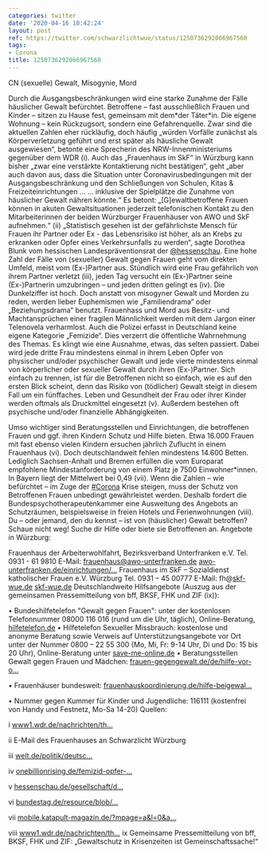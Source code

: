```yaml
---
categories: twitter
date: '2020-04-16 10:42:24'
layout: post
ref: https://twitter.com/schwarzlichtwue/status/1250736292066967560
tags:
- Corona
title: 1250736292066967560
---
```

CN (sexuelle) Gewalt, Misogynie, Mord



Durch die Ausgangsbeschränkungen wird eine starke Zunahme der Fälle häuslicher Gewalt befürchtet. Betroffene – fast ausschließlich Frauen und Kinder – sitzen zu Hause fest, gemeinsam mit dem\*der Täter\*in. 
Die eigene Wohnung – kein Rückzugsort, sondern eine Gefahrenquelle. 
Zwar sind die aktuellen Zahlen eher rückläufig, doch häufig „würden Vorfälle zunächst als Körperverletzung geführt und erst später als häusliche Gewalt ausgewiesen“, betonte eine Sprecherin des NRW-Innenministeriums gegenüber dem WDR (i). 
Auch das „Frauenhaus im SkF“ in Würzburg kann bisher „zwar eine verstärkte Kontaktierung nicht bestätigen“, geht „aber auch davon aus, dass die Situation unter Coronavirusbedingungen mit der Ausgangsbeschränkung und den Schließungen von Schulen, Kitas &amp; Freizeiteinrichtungen … 
… inklusive der Spielplätze die Zunahme von häuslicher Gewalt nähren könnte.“ Es betont: „[G]ewaltbetroffene Frauen können in akuten Gewaltsituationen jederzeit telefonischen Kontakt zu den Mitarbeiterinnen der beiden Würzburger Frauenhäuser von AWO und SkF aufnehmen.“ (ii) 
„Statistisch gesehen ist der gefährlichste Mensch für Frauen ihr Partner oder Ex - das Lebensrisiko ist höher, als an Krebs zu erkranken oder Opfer eines Verkehrsunfalls zu werden“, sagte Dorothea Blunk vom hessischen Landespräventionsrat der [@hessenschau](https://twitter.com/hessenschau). 
Eine hohe Zahl der Fälle von (sexueller) Gewalt gegen Frauen geht vom direkten Umfeld, meist vom (Ex-)Partner aus. 
Stündlich wird eine Frau gefährlich von ihrem Partner verletzt (iii), jeden Tag versucht ein (Ex-)Partner seine (Ex-)Partnerin umzubringen – und jeden dritten gelingt es (iv). Die Dunkelziffer ist hoch. 
Doch anstatt von misogyner Gewalt und Morden zu reden, werden lieber Euphemismen wie „Familiendrama“ oder „Beziehungsdrama“ benutzt. Frauenhass und Mord aus Besitz- und Machtansprüchen einer fragilen Männlichkeit werden mit dem Jargon einer Telenovela verharmlost. 
Auch die Polizei erfasst in Deutschland keine eigene Kategorie „Femizide“. Dies verzerrt die öffentliche Wahrnehmung des Themas. Es klingt wie eine Ausnahme, etwas, das selten passiert. 
Dabei wird jede dritte Frau mindestens einmal in ihrem Leben Opfer von physischer und/oder psychischer Gewalt und jede vierte mindestens einmal von körperlicher oder sexueller Gewalt durch ihren (Ex-)Partner. 
Sich einfach zu trennen, ist für die Betroffenen nicht so einfach, wie es auf den ersten Blick scheint, denn das Risiko von (tödlicher) Gewalt steigt in diesem Fall um ein fünffaches. Leben und Gesundheit der Frau oder ihrer Kinder werden oftmals als Druckmittel eingesetzt (v). 
Außerdem bestehen oft psychische und/oder finanzielle Abhängigkeiten.



Umso wichtiger sind Beratungsstellen und Einrichtungen, die betroffenen Frauen und ggf. ihren Kindern Schutz und Hilfe bieten. 
Etwa 16.000 Frauen mit fast ebenso vielen Kindern ersuchen jährlich Zuflucht in einem Frauenhaus (vi). Doch deutschlandweit fehlen mindestens 14.600 Betten. 
Lediglich Sachsen-Anhalt und Bremen erfüllen die vom Europarat empfohlene Mindestanforderung von einem Platz je 7500 Einwohner\*innen. In Bayern liegt der Mittelwert bei 0,49 (vii). 
Wenn die Zahlen – wie befürchtet – im Zuge der [#Corona](/t/corona) Krise steigen, muss der Schutz von Betroffenen Frauen unbedingt gewährleistet werden. 
Deshalb fordert die Bundespsychotherapeutenkammer eine Ausweitung des Angebots an Schutzräumen, beispielsweise in freien Hotels und Ferienwohnungen (viii). 
Du – oder jemand, den du kennst – ist von (häuslicher) Gewalt betroffen? Schaue nicht weg! Suche dir Hilfe oder biete sie Betroffenen an. 
Angebote in Würzburg:



Frauenhaus der Arbeiterwohlfahrt, Bezirksverband Unterfranken e.V. Tel. 0931 - 61 9810 E-Mail: frauenhaus@awo-unterfranken.de [awo-unterfranken.de/einrichtungen/…](https://www.awo-unterfranken.de/einrichtungen/frauenhaus/) 
Frauenhaus im SkF – Sozialdienst katholischer Frauen e.V. Würzburg Tel. 0931 – 45 00777 E-Mail: fh@[skf-wue.de](http://www.skf-wue.de) [skf-wue.de](http://www.skf-wue.de) 
Deutschlandweite Hilfsangebote (Auszug aus der gemeinsamen Pressemitteilung von bff, BKSF, FHK und ZIF (ix)):



• Bundeshilfetelefon "Gewalt gegen Frauen": unter der kostenlosen Telefonnummer 08000 116 016 (rund um die Uhr, täglich), Online-Beratung, [hilfetelefon.de](https://www.hilfetelefon.de) 
• Hilfetelefon Sexueller Missbrauch: kostenlose und anonyme Beratung sowie Verweis auf Unterstützungsangebote vor Ort unter der Nummer 0800 – 22 55 300 (Mo, Mi, Fr: 9-14 Uhr, Di und Do: 15 bis 20 Uhr), Online-Beratung unter [save-me-online.de](http://save-me-online.de) 
• Beratungsstellen Gewalt gegen Frauen und Mädchen: [frauen-gegengewalt.de/de/hilfe-vor-o…](https://www.frauen-gegengewalt.de/de/hilfe-vor-ort.html)

• Frauenhäuser bundesweit: [frauenhauskoordinierung.de/hilfe-beigewal…](https://www.frauenhauskoordinierung.de/hilfe-beigewalt/frauenhaussuche/)



• Nummer gegen Kummer für Kinder und Jugendliche: 116111 (kostenfrei von Handy und Festnetz, Mo-Sa 14-20) 
Quellen:



i [www1.wdr.de/nachrichten/th…](https://www1.wdr.de/nachrichten/themen/coronavirus/frauenhaus-gewalt-corona-krise-100.html)



ii E-Mail des Frauenhauses an Schwarzlicht Würzburg



iii [welt.de/politik/deutsc…](https://www.welt.de/politik/deutschland/article203791674/BKA-Statistik-Immer-mehr-Frauen-Opfer-von-haeuslicher-Gewalt.html)



iv [onebillionrising.de/femizid-opfer-…](http://www.onebillionrising.de/femizid-opfer-meldungen-2019/)



v [hessenschau.de/gesellschaft/d…](https://www.hessenschau.de/gesellschaft/der-gefaehrlichste-mensch-fuer-eine-frau-ist-ihr-partner-oder-ex,gewalt-gegen-frauen-100.html)



vi [bundestag.de/resource/blob/…](https://www.bundestag.de/resource/blob/648894/7fe59f890d4a9e8ba3667fb202a15477/WD-9-030-19-pdf-data.pdf)



vii [mobile.katapult-magazin.de/?mpage=a&l=0&a…](https://mobile.katapult-magazin.de/?mpage=a&l=0&artID=1122)



viii [www1.wdr.de/nachrichten/th…](https://www1.wdr.de/nachrichten/themen/coronavirus/frauenhaus-gewalt-corona-krise-100.html) 
ix Gemeinsame Pressemitteilung von bff, BKSF, FHK und ZIF: „Gewaltschutz in Krisenzeiten ist Gemeinschaftssache!“ 
